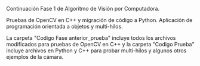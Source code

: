 Continuación Fase 1 de Algoritmo de Visión por Computadora.

Pruebas de OpenCV en C++ y migración de código a Python.
Aplicación de programación orientada a objetos y multi-hilos.

La carpeta "Codigo Fase anterior_prueba" incluye todos los archivos modificados para pruebas de OpenCV en C++ y la carpeta "Codigo Prueba" incluye archivos en Python y C++ para probar multi-hilos y algunos otros ejemplos de la cámara.
